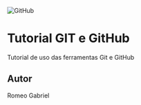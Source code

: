 ![GitHub](https://img.shields.io/github/license/romeogabriel2/gitegithub?style=for-the-badge)
# Tutorial GIT e GitHub
Tutorial de uso das ferramentas Git e GitHub 
## Autor
Romeo Gabriel     
